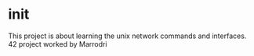 # init
This project is about learning the unix network commands and interfaces. 42 project worked by Marrodri
